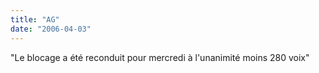 ```yaml
---
title: "AG"
date: "2006-04-03"
---
```


"Le blocage a été reconduit pour mercredi à l'unanimité moins 280 voix"
